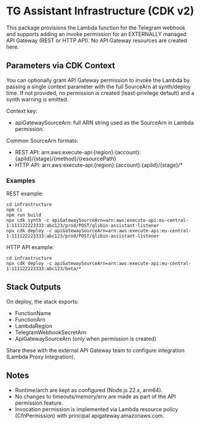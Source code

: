 # TG Assistant Infrastructure (CDK v2)

This package provisions the Lambda function for the Telegram webhook and supports adding an invoke permission for an EXTERNALLY managed API Gateway (REST or HTTP API). No API Gateway resources are created here.

## Parameters via CDK Context

You can optionally grant API Gateway permission to invoke the Lambda by passing a single context parameter with the full SourceArn at synth/deploy time. If not provided, no permission is created (least-privilege default) and a synth warning is emitted.

Context key:
- apiGatewaySourceArn: full ARN string used as the SourceArn in Lambda permission.

Common SourceArn formats:
- REST API: arn:aws:execute-api:{region}:{account}:{apiId}/{stage}/{method}/{resourcePath}
- HTTP API: arn:aws:execute-api:{region}:{account}:{apiId}/{stage}/*

### Examples

REST example:

```
cd infrastructure
npm ci
npm run build
npx cdk synth -c apiGatewaySourceArn=arn:aws:execute-api:eu-central-1:111122223333:abc123/prod/POST/qlibin-assistant-listener
npx cdk deploy -c apiGatewaySourceArn=arn:aws:execute-api:eu-central-1:111122223333:abc123/prod/POST/qlibin-assistant-listener
```

HTTP API example:

```
cd infrastructure
npx cdk deploy -c apiGatewaySourceArn=arn:aws:execute-api:eu-central-1:111122223333:abc123/beta/*
```

## Stack Outputs

On deploy, the stack exports:
- FunctionName
- FunctionArn
- LambdaRegion
- TelegramWebhookSecretArn
- ApiGatewaySourceArn (only when permission is created)

Share these with the external API Gateway team to configure integration (Lambda Proxy Integration).

## Notes
- Runtime/arch are kept as configured (Node.js 22.x, arm64).
- No changes to timeouts/memory/env are made as part of the API permission feature.
- Invocation permission is implemented via Lambda resource policy (CfnPermission) with principal apigateway.amazonaws.com.
